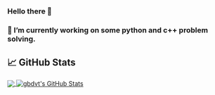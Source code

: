 ### Hello there 👋
### 🔭 I’m currently working on some python and c++ problem solving.
## &#x1f4c8; GitHub Stats

<a href="https://github.com/gbdvt/gbdvt/">
  <img align="center" src="https://github-readme-stats.vercel.app/api/top-langs/?username=gbdvt&hide=java,html&title_color=ffffff&text_color=c9cacc&icon_color=2bbc8a&bg_color=1d1f21" />
</a>
<a href="https://github.com/gbdvt/gbdvt/">
  <img align="center" src="https://github-readme-stats.vercel.app/api?username=gbdvt&show_icons=true&line_height=27&count_private=true&title_color=ffffff&text_color=c9cacc&icon_color=2bbc8a&bg_color=1d1f21" alt="gbdvt's GitHub Stats" />
</a>
